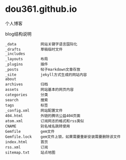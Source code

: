 # dou361.github.io
个人博客

blog结构说明


	_data			网站关键字语言国际化
	_drafts			草稿临时文件
	_includes
	_layouts		布局
	_plugins		插件
	_posts			帖子markdown文章存放
	_site			jekyll方式生成的网站内容
	about
	archives		归档
	assets			网站基本的网页内容
	categories		分类
	search			搜索
	tags			标签
	_config.xml		网站配置文件
	404.html		外链的腾讯公益404页面
	atom.xml		订阅网志的格式和rss类似
	CNAME			别名域名跳转使用
	Gemfile			gem文件
	Gemfile.lock	gem文件上锁，如果需要重新安装需要删除该文件
	index.html		首页
	rss.xml			订阅
	sitemap.txt		站点地图